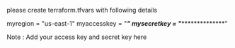 please create
terraform.tfvars
with following details

myregion = "us-east-1"
myaccesskey = "***************"
mysecretkey = "*****************************”

Note : Add your access key and secret key here
